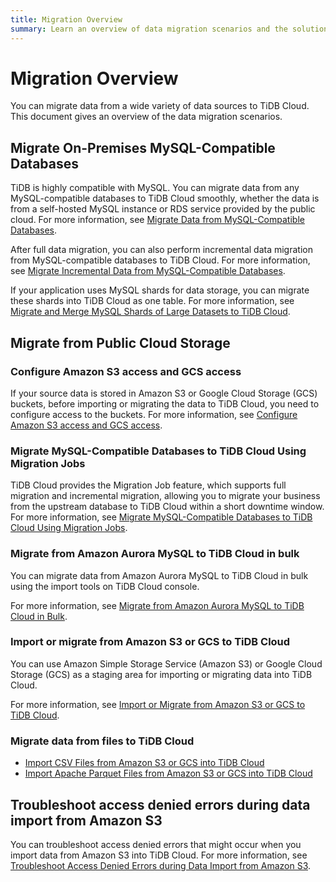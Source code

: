 ```yaml
---
title: Migration Overview
summary: Learn an overview of data migration scenarios and the solutions for TiDB Cloud.
---
```


# Migration Overview

You can migrate data from a wide variety of data sources to TiDB Cloud. This document gives an overview of the data migration scenarios.

## Migrate On-Premises MySQL-Compatible Databases

TiDB is highly compatible with MySQL. You can migrate data from any MySQL-compatible databases to TiDB Cloud smoothly, whether the data is from a self-hosted MySQL instance or RDS service provided by the public cloud. For more information, see [Migrate Data from MySQL-Compatible Databases](/tidb-cloud/migrate-data-into-tidb.md).

After full data migration, you can also perform incremental data migration from MySQL-compatible databases to TiDB Cloud. For more information, see [Migrate Incremental Data from MySQL-Compatible Databases](/tidb-cloud/migrate-incremental-data-from-mysql.md).

If your application uses MySQL shards for data storage, you can migrate these shards into TiDB Cloud as one table. For more information, see [Migrate and Merge MySQL Shards of Large Datasets to TiDB Cloud](/tidb-cloud/migrate-sql-shards.md).

## Migrate from Public Cloud Storage

### Configure Amazon S3 access and GCS access

If your source data is stored in Amazon S3 or Google Cloud Storage (GCS) buckets, before importing or migrating the data to TiDB Cloud, you need to configure access to the buckets. For more information, see [Configure Amazon S3 access and GCS access](/tidb-cloud/config-s3-and-gcs-access.md).

### Migrate MySQL-Compatible Databases to TiDB Cloud Using Migration Jobs

TiDB Cloud provides the Migration Job feature, which supports full migration and incremental migration, allowing you to migrate your business from the upstream database to TiDB Cloud within a short downtime window. For more information, see [Migrate MySQL-Compatible Databases to TiDB Cloud Using Migration Jobs](/tidb-cloud/migration-job.md).

### Migrate from Amazon Aurora MySQL to TiDB Cloud in bulk

You can migrate data from Amazon Aurora MySQL to TiDB Cloud in bulk using the import tools on TiDB Cloud console.

For more information, see [Migrate from Amazon Aurora MySQL to TiDB Cloud in Bulk](/tidb-cloud/migrate-from-aurora-bulk-import.md).

### Import or migrate from Amazon S3 or GCS to TiDB Cloud

You can use Amazon Simple Storage Service (Amazon S3) or Google Cloud Storage (GCS) as a staging area for importing or migrating data into TiDB Cloud.

For more information, see [Import or Migrate from Amazon S3 or GCS to TiDB Cloud](/tidb-cloud/migrate-from-amazon-s3-or-gcs.md).

### Migrate data from files to TiDB Cloud

- [Import CSV Files from Amazon S3 or GCS into TiDB Cloud](/tidb-cloud/import-csv-files.md)
- [Import Apache Parquet Files from Amazon S3 or GCS into TiDB Cloud](/tidb-cloud/import-parquet-files.md)

## Troubleshoot access denied errors during data import from Amazon S3

You can troubleshoot access denied errors that might occur when you import data from Amazon S3 into TiDB Cloud. For more information, see [Troubleshoot Access Denied Errors during Data Import from Amazon S3](/tidb-cloud/troubleshoot-import-access-denied-error.md).

